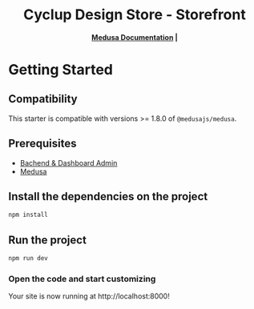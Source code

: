 <h1 align="center">
  Cyclup Design Store - Storefront
</h1>

<h4 align="center">
  <a href="https://docs.medusajs.com">Medusa Documentation</a> |
</h4>

# Getting Started

## Compatibility

This starter is compatible with versions >= 1.8.0 of `@medusajs/medusa`.

## Prerequisites

- [Bachend & Dashboard Admin](https://github.com/asiapicasso/cyclup_store)
- [Medusa](https://docs.medusajs.com/)

## Install the dependencies on the project

```bash
npm install
```

## Run the project

```bash
npm run dev
```

### Open the code and start customizing

Your site is now running at http://localhost:8000!
